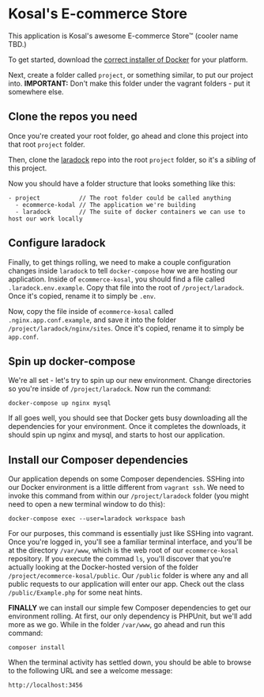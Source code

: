 # Kosal's E-commerce Store

This application is Kosal's awesome E-commerce Store™ (cooler name TBD.)

To get started, download the [correct installer of Docker](https://www.docker.com/) for your platform.

Next, create a folder called `project`, or something similar, to put our project
into. **IMPORTANT:** Don't make this folder under the vagrant folders - put it
somewhere else.

## Clone the repos you need

Once you're created your root folder, go ahead and clone this project into that
root `project` folder.

Then, clone the [laradock](https://github.com/laradock/laradock) repo into the
root `project` folder, so it's a _sibling_ of this project.

Now you should have a folder structure that looks something like this:

```
- project           // The root folder could be called anything
  - ecommerce-kodal // The application we're building
  - laradock        // The suite of docker containers we can use to host our work locally
```

## Configure laradock

Finally, to get things rolling, we need to make a couple configuration changes
inside `laradock` to tell `docker-compose` how we are hosting our application.
Inside of `ecommerce-kosal`, you should find a file called `.laradock.env.example`.
Copy that file into the root of `/project/laradock`. Once it's copied, rename it
to simply be `.env`.

Now, copy the file inside of `ecommerce-kosal` called `.nginx.app.conf.example`,
and save it into the folder `/project/laradock/nginx/sites`. Once it's copied,
rename it to simply be `app.conf`.

## Spin up docker-compose

We're all set - let's try to spin up our new environment. Change directories so
you're inside of `/project/laradock`. Now run the command:

```
docker-compose up nginx mysql
```

If all goes well, you should see that Docker gets busy downloading all the
dependencies for your environment. Once it completes the downloads, it should
spin up nginx and mysql, and starts to host our application.

## Install our Composer dependencies

Our application depends on some Composer dependencies. SSHing into our Docker
environment is a little different from `vagrant ssh`. We need to invoke this
command from within our `/project/laradock` folder (you might need to open a new
terminal window to do this):

```
docker-compose exec --user=laradock workspace bash
```

For our purposes, this command is essentially just like SSHing into vagrant.
Once you're logged in, you'll see a familiar terminal interface, and you'll be
at the directory `/var/www`, which is the web root of our `ecommerce-kosal`
repository. If you execute the commad `ls`, you'll discover that you're actually
looking at the Docker-hosted version of the folder `/project/ecommerce-kosal/public`.
Our `/public` folder is where any and all public requests to our application
will enter our app. Check out the class `/public/Example.php` for some neat hints.

**FINALLY** we can install our simple few Composer dependencies to get our
environment rolling. At first, our only dependency is PHPUnit, but we'll add more
as we go. While in the folder `/var/www`, go ahead and run this command:

```
composer install
```

When the terminal activity has settled down, you should be able to browse to the
following URL and see a welcome message:

```
http://localhost:3456
```

